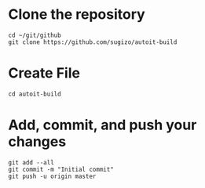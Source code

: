 # Clone the repository
	cd ~/git/github
	git clone https://github.com/sugizo/autoit-build

# Create File
	cd autoit-build

# Add, commit, and push your changes
	git add --all
	git commit -m "Initial commit"
	git push -u origin master